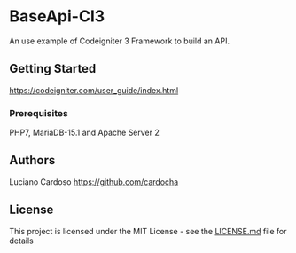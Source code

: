 # BaseApi-CI3
An use example of Codeigniter 3 Framework to build an API.

## Getting Started
https://codeigniter.com/user_guide/index.html

### Prerequisites

PHP7, MariaDB-15.1 and Apache Server 2 

## Authors

Luciano Cardoso https://github.com/cardocha

## License

This project is licensed under the MIT License - see the [LICENSE.md](LICENSE.md) file for details


